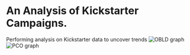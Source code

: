 # An Analysis of Kickstarter Campaigns.
Performing analysis on Kickstarter data to uncover trends
![OBLD graph](https://user-images.githubusercontent.com/118647523/204981917-8cfc63e8-ba27-4617-b5fb-9bc4dbd6159f.png)
![PCO graph](https://user-images.githubusercontent.com/118647523/204981923-738d6271-692e-4686-93a0-a65e3803ea6f.png)
